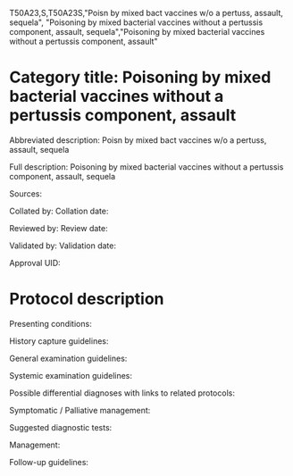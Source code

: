 T50A23,S,T50A23S,"Poisn by mixed bact vaccines w/o a pertuss, assault, sequela", "Poisoning by mixed bacterial vaccines without a pertussis component, assault, sequela","Poisoning by mixed bacterial vaccines without a pertussis component, assault"
# Category title: Poisoning by mixed bacterial vaccines without a pertussis component, assault

Abbreviated description: Poisn by mixed bact vaccines w/o a pertuss, assault, sequela

Full description: Poisoning by mixed bacterial vaccines without a pertussis component, assault, sequela

Sources:

Collated by:
Collation date:

Reviewed by:
Review date:

Validated by:
Validation date:

Approval UID:

# Protocol description

Presenting conditions:

History capture guidelines:

General examination guidelines:

Systemic examination guidelines:

Possible differential diagnoses with links to related protocols:

Symptomatic / Palliative management:

Suggested diagnostic tests:

Management:

Follow-up guidelines:
